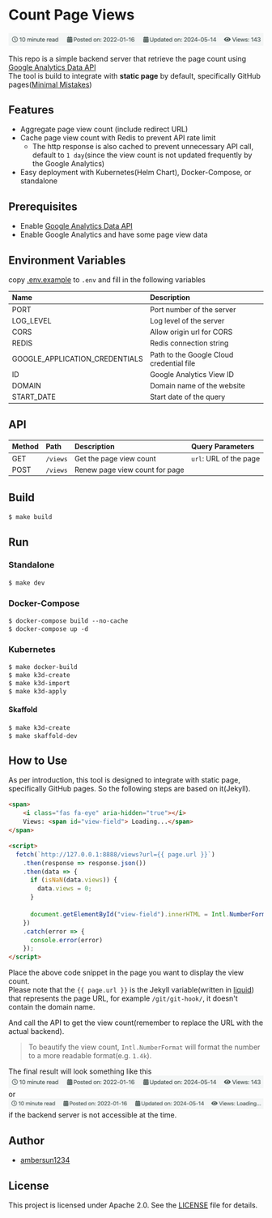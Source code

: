 # Count Page Views
![](./img/view-number.png)

This repo is a simple backend server that retrieve the page count using [Google Analytics Data API](https://developers.google.com/analytics/devguides/reporting/data/v1?hl=zh-tw)\
The tool is build to integrate with **static page** by default, specifically GitHub pages([Minimal Mistakes](https://mmistakes.github.io/minimal-mistakes/))

## Features
+ Aggregate page view count (include redirect URL)
+ Cache page view count with Redis to prevent API rate limit
    + The http response is also cached to prevent unnecessary API call, default to `1 day`(since the view count is not updated frequently by the Google Analytics)
+ Easy deployment with Kubernetes(Helm Chart), Docker-Compose, or standalone

## Prerequisites
+ Enable [Google Analytics Data API](https://developers.google.com/analytics/devguides/reporting/data/v1?hl=zh-tw)
+ Enable Google Analytics and have some page view data

## Environment Variables
copy [.env.example](./.env.example) to `.env` and fill in the following variables

| Name | Description |
|:--|:--|
| PORT | Port number of the server |
| LOG_LEVEL | Log level of the server |
| CORS | Allow origin url for CORS |
| REDIS | Redis connection string |
| GOOGLE_APPLICATION_CREDENTIALS | Path to the Google Cloud credential file |
| ID | Google Analytics View ID |
| DOMAIN | Domain name of the website |
| START_DATE | Start date of the query |

## API
| Method | Path | Description | Query Parameters |
|:--|:--|:--|:--|
| GET | `/views` | Get the page view count | `url`: URL of the page |
| POST | `/views` | Renew page view count for page ||

## Build
```shell
$ make build
```

## Run
### Standalone
```shell
$ make dev
```

### Docker-Compose
```shell
$ docker-compose build --no-cache
$ docker-compose up -d
```

### Kubernetes
```shell
$ make docker-build
$ make k3d-create
$ make k3d-import
$ make k3d-apply
```

#### Skaffold
```shell
$ make k3d-create
$ make skaffold-dev
```

## How to Use
As per introduction, this tool is designed to integrate with static page, specifically GitHub pages. So the following steps are based on it(Jekyll).

```html
<span>
    <i class="fas fa-eye" aria-hidden="true"></i>
    Views: <span id="view-field"> Loading...</span>
</span>
```

```html
<script>
  fetch(`http://127.0.0.1:8888/views?url={{ page.url }}`)
    .then(response => response.json())
    .then(data => {
      if (isNaN(data.views)) {
        data.views = 0;
      }
      
      document.getElementById("view-field").innerHTML = Intl.NumberFormat('en', { notation: 'compact' }).format(data.views);
    })
    .catch(error => {
      console.error(error)
    });
</script>
```

Place the above code snippet in the page you want to display the view count.\
Please note that the `{{ page.url }}` is the Jekyll variable(written in [liquid](https://shopify.github.io/liquid/)) that represents the page URL, for example `/git/git-hook/`, it doesn't contain the domain name.

And call the API to get the view count(remember to replace the URL with the actual backend).

> To beautify the view count, `Intl.NumberFormat` will format the number to a more readable format(e.g. `1.4k`).

The final result will look something like this
![](./img/view-number.png)
or
![](./img/view-loading.png)
if the backend server is not accessible at the time.

## Author
+ [ambersun1234](https://github.com/ambersun1234)

## License
This project is licensed under Apache 2.0. See the [LICENSE](./LICENSE) file for details.
